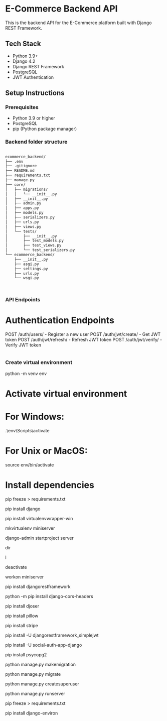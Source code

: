 # E-Commerce Backend API

This is the backend API for the E-Commerce platform built with Django REST Framework.

## Tech Stack

- Python 3.9+
- Django 4.2
- Django REST Framework
- PostgreSQL
- JWT Authentication

## Setup Instructions

### Prerequisites

- Python 3.9 or higher
- PostgreSQL
- pip (Python package manager)





### Backend folder structure

```bash

ecommerce_backend/
├── .env
├── .gitignore
├── README.md
├── requirements.txt
├── manage.py
├── core/
│   ├── migrations/
│   │   └── __init__.py
│   ├── __init__.py
│   ├── admin.py
│   ├── apps.py
│   ├── models.py
│   ├── serializers.py
│   ├── urls.py
│   ├── views.py
│   └── tests/
│       ├── __init__.py
│       ├── test_models.py
│       ├── test_views.py
│       └── test_serializers.py
└── ecommerce_backend/
    ├── __init__.py
    ├── asgi.py
    ├── settings.py
    ├── urls.py
    └── wsgi.py




```
### API Endpoints
# Authentication Endpoints

POST /auth/users/ - Register a new user
POST /auth/jwt/create/ - Get JWT token
POST /auth/jwt/refresh/ - Refresh JWT token
POST /auth/jwt/verify/ - Verify JWT token
```

```
###  Create virtual environment
python -m venv env

# Activate virtual environment
# For Windows:
.\env\Scripts\activate
# For Unix or MacOS:
source env/bin/activate

# Install dependencies
pip freeze > requirements.txt

pip install django

pip install virtualenvwrapper-win  

mkvirtualenv  miniserver

django-admin startproject server

dir

l

deactivate

workon miniserver

pip install djangorestframework

python -m pip install django-cors-headers

pip install djoser

pip install pillow

pip install stripe

pip install -U djangorestframework_simplejwt

pip install -U social-auth-app-django

pip install psycopg2

python manage.py makemigration

python manage.py migrate

python manage.py createsuperuser

python manage.py runserver

pip freeze > requirements.txt

pip install django-environ

```